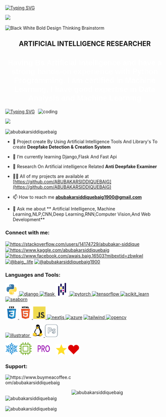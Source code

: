  <a href="https://git.io/typing-svg"><img src="https://readme-typing-svg.herokuapp.com?font=Fira+Code&weight=700&size=36&duration=500&pause=1000&color=BDF7EE&background=3F30FF00&random=false&width=435&lines=%F0%9F%91%8B+Here%2C+%E2%86%93+" alt="Typing SVG" /></a>
   
 <p align="left">
    <img src="https://readme-typing-svg.herokuapp.com?color=ffff99&center=true&vCenter=true&lines=Hi_👋;I'm;Abubakar_Siddique_Baig">
   </p>

![Black White Bold Design Thinking Brainstorm](https://github.com/ABUBAKARSIDDIQUEBAIG/ABUBAKARSIDDIQUEBAIG/assets/70310148/81cce92c-e273-4b0e-8131-9b38068ef8af?  )

<h2 align="center" >ARTIFICIAL INTELLIGENCE RESEARCHER</h2>


<h2 align="center" style="font-family: Monaco, sans-serif; color: white; font-size: 24px; font-weight: bold;">Having Bs Artificial intelligence and have a strong hands-on experience with Python Programming. I am certified in Machine Learning, I have good expertise in Data Analysis and Machine Learning</h2>






<img align="right" alt="coding" width="400" src="https://user-images.githubusercontent.com/55389276/140866485-8fb1c876-9a8f-4d6a-98dc-08c4981eaf70.gif">

 <a href="https://git.io/typing-svg"><img src="https://readme-typing-svg.herokuapp.com?font=Fira+Code&weight=700&size=36&duration=500&pause=1000&color=BDF7EE&background=3F30FF00&random=false&width=435&lines=%F0%9F%91%8B+Here%2C+%E2%86%93+" alt="Typing SVG" /></a>
   


 <p align="left">
    <img src="https://readme-typing-svg.herokuapp.com?color=CB4D89&center=true&vCenter=true&lines=ARTIFICIAL-INTELLI-Researcher;Machine_Learning-Expert;Python-Expert">
   </p>



<p align="left"> <img src="https://komarev.com/ghpvc/?username=abubakarsiddiquebaig&label=Profile%20views&color=0e75b6&style=flat" alt="abubakarsiddiquebaig" /> </p>



- 🔭 Project create By Using  Artificial Intelligence Tools And Library's To create **Deepfake Detection & Creation System**

- 🌱 I’m currently learning     Django,Flask And Fast Api

- 👯 Research On Artificial intelligence Related **Anti Deepfake Examiner**

- 👨‍💻 All of my projects are available at [https://github.com/ABUBAKARSIDDIQUEBAIG](https://github.com/ABUBAKARSIDDIQUEBAIG)
- 📫 How to reach me **abubakarsiddiquebaig1900@gmail.com**

- 💬 Ask me about **   Artificial Intelligence, Machine Learning,NLP,CNN,Deep Learning,RNN,Computer Vision,And Web Development**




<h3 align="left">Connect with me:</h3>
<p align="left">
<a href="https://stackoverflow.com/users/https://stackoverflow.com/users/14174729/abubakar-siddique" target="blank"><img align="center" src="https://raw.githubusercontent.com/rahuldkjain/github-profile-readme-generator/master/src/images/icons/Social/stack-overflow.svg" alt="https://stackoverflow.com/users/14174729/abubakar-siddique" height="30" width="40" /></a>
<a href="https://kaggle.com/https://www.kaggle.com/abubakarsiddiquebaig" target="blank"><img align="center" src="https://raw.githubusercontent.com/rahuldkjain/github-profile-readme-generator/master/src/images/icons/Social/kaggle.svg" alt="https://www.kaggle.com/abubakarsiddiquebaig" height="30" width="40" /></a>
<a href="https://fb.com/https://www.facebook.com/awais.baig.16503?mibextid=zbwkwl" target="blank"><img align="center" src="https://raw.githubusercontent.com/rahuldkjain/github-profile-readme-generator/master/src/images/icons/Social/facebook.svg" alt="https://www.facebook.com/awais.baig.16503?mibextid=zbwkwl" height="30" width="40" /></a>
<a href="https://instagram.com/@baig_.life" target="blank"><img align="center" src="https://raw.githubusercontent.com/rahuldkjain/github-profile-readme-generator/master/src/images/icons/Social/instagram.svg" alt="@baig_.life" height="30" width="40" /></a>
<a href="https://medium.com/@abubakarsiddiquebaig1900" target="blank"><img align="center" src="https://raw.githubusercontent.com/rahuldkjain/github-profile-readme-generator/master/src/images/icons/Social/medium.svg" alt="@abubakarsiddiquebaig1900" height="30" width="40" /></a>
</p>

<h3 align="left">Languages and Tools:</h3>
<p align="left"> 
 
 <a href="https://www.python.org" target="_blank" rel="noreferrer">  </a> 

 <a href="https://www.w3schools.com/css/" target="_blank" rel="noreferrer"> <img src="https://raw.githubusercontent.com/devicons/devicon/master/icons/python/python-original.svg" alt="python" width="40" height="40"/> </a> 
 <a href="https://azure.microsoft.com/en-in/" target="_blank" rel="noreferrer"> <img src="https://cdn.worldvectorlogo.com/logos/django.svg" alt="django" width="40" height="40"/> </a> 
  <a href="https://flask.palletsprojects.com/" target="_blank" rel="noreferrer"> <img src="https://www.vectorlogo.zone/logos/pocoo_flask/pocoo_flask-icon.svg" alt="flask" width="40" height="40"/> </a>
 <a href="https://pandas.pydata.org/" target="_blank" rel="noreferrer"> <img src="https://raw.githubusercontent.com/devicons/devicon/2ae2a900d2f041da66e950e4d48052658d850630/icons/pandas/pandas-original.svg" alt="pandas" width="40" height="40"/> </a> 
  <a href="https://pytorch.org/" target="_blank" rel="noreferrer"> <img src="https://www.vectorlogo.zone/logos/pytorch/pytorch-icon.svg" alt="pytorch" width="40" height="40"/> </a> <a href="https://reactjs.org/" target="_blank" rel="noreferrer">
  <a href="https://www.tensorflow.org" target="_blank" rel="noreferrer"> <img src="https://www.vectorlogo.zone/logos/tensorflow/tensorflow-icon.svg" alt="tensorflow" width="40" height="40"/> </a> 
 <a href="https://scikit-learn.org/" target="_blank" rel="noreferrer"> <img src="https://upload.wikimedia.org/wikipedia/commons/0/05/Scikit_learn_logo_small.svg" alt="scikit_learn" width="40" height="40"/> </a> 
  <a href="https://seaborn.pydata.org/" target="_blank" rel="noreferrer"> <img src="https://seaborn.pydata.org/_images/logo-mark-lightbg.svg" alt="seaborn" width="40" height="40"/> </a> 
  


  
  
  <a href="https://www.djangoproject.com/" target="_blank" rel="noreferrer"> <img src="https://raw.githubusercontent.com/devicons/devicon/master/icons/css3/css3-original-wordmark.svg" alt="css3" width="40" height="40"/> </a> 
  <a href="https://www.w3.org/html/" target="_blank" rel="noreferrer"> <img src="https://raw.githubusercontent.com/devicons/devicon/master/icons/html5/html5-original-wordmark.svg" alt="html5" width="40" height="40"/> </a> 
    <a href="https://developer.mozilla.org/en-US/docs/Web/JavaScript" target="_blank" rel="noreferrer"> <img src="https://raw.githubusercontent.com/devicons/devicon/master/icons/javascript/javascript-original.svg" alt="javascript" width="40" height="40"/> </a>
      <a href="https://nextjs.org/" target="_blank" rel="noreferrer"> <img src="https://cdn.worldvectorlogo.com/logos/nextjs-2.svg" alt="nextjs" width="40" height="40"/> <img src="https://www.vectorlogo.zone/logos/microsoft_azure/microsoft_azure-icon.svg" alt="azure" width="40" height="40"/></a>
 <a href="https://tailwindcss.com/" target="_blank" rel="noreferrer"> <img src="https://www.vectorlogo.zone/logos/tailwindcss/tailwindcss-icon.svg" alt="tailwind" width="40" height="40"/> </a> 
   <a href="https://opencv.org/" target="_blank" rel="noreferrer"> <img src="https://www.vectorlogo.zone/logos/opencv/opencv-icon.svg" alt="opencv" width="40" height="40"/>  </a> 
   
   
  <a href="https://www.adobe.com/in/products/illustrator.html" target="_blank" rel="noreferrer"> <img src="https://www.vectorlogo.zone/logos/adobe_illustrator/adobe_illustrator-icon.svg" alt="illustrator" width="40" height="40"/> </a> 
  <a href="https://www.linux.org/" target="_blank" rel="noreferrer"> <img src="https://raw.githubusercontent.com/devicons/devicon/master/icons/linux/linux-original.svg" alt="linux" width="40" height="40"/> </a>
 <a href="https://www.photoshop.com/en" target="_blank" rel="noreferrer"> <img src="https://raw.githubusercontent.com/devicons/devicon/master/icons/photoshop/photoshop-line.svg" alt="photoshop" width="40" height="40"/> </a> 
 

 
 
 
  
 
  
  

    
 



<a href='https://archiveprogram.github.com/'><img src='https://raw.githubusercontent.com/acervenky/animated-github-badges/master/assets/acbadge.gif' width='40' height='40'></a>
<a href='https://docs.github.com/en/developers'><img src='https://raw.githubusercontent.com/acervenky/animated-github-badges/master/assets/devbadge.gif' width='40' height='40'></a> 
<a href='https://github.com/pricing'><img src='https://raw.githubusercontent.com/acervenky/animated-github-badges/master/assets/pro.gif' width='40' height='40'></a> 
<a href='https://stars.github.com/'><img src='https://raw.githubusercontent.com/acervenky/animated-github-badges/master/assets/starbadge.gif' width='35' height='35'></a>
<a href='https://docs.github.com/en/github/supporting-the-open-source-community-with-github-sponsors'><img src='https://raw.githubusercontent.com/acervenky/animated-github-badges/master/assets/sponsorbadge.gif' width='35' height='35'></a> 


<h3 align="left">Support:</h3>
<p><a href="https://www.buymeacoffee.com/https://www.buymeacoffee.com/abubakarsiddiquebaig"> <img align="left" src="https://cdn.buymeacoffee.com/buttons/v2/default-yellow.png" height="50" width="210" alt="https://www.buymeacoffee.com/abubakarsiddiquebaig" /></a></p><br><br>



<p><img align="left" src="https://github-readme-stats.vercel.app/api/top-langs?username=abubakarsiddiquebaig&show_icons=true&locale=en&layout=compact" alt="abubakarsiddiquebaig" /></p>

<p>&nbsp;<img align="center" src="https://github-readme-stats.vercel.app/api?username=abubakarsiddiquebaig&show_icons=true&locale=en" alt="abubakarsiddiquebaig" /></p>

<p><img align="center" src="https://github-readme-streak-stats.herokuapp.com/?user=abubakarsiddiquebaig&" alt="abubakarsiddiquebaig" /></p>

